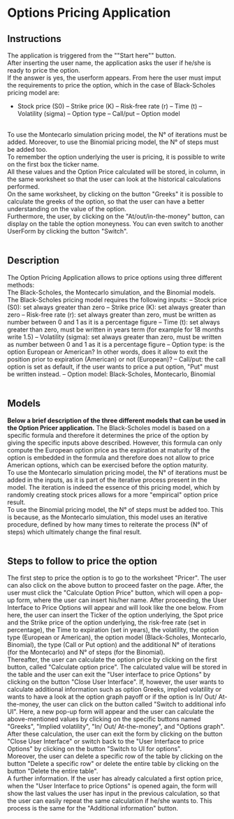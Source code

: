 # Options Pricing Application
## Instructions
The application is triggered from the ""Start here"" button.<br>
After inserting the user name, the application asks the user if he/she is ready to price the option.<br>
If the answer is yes, the userform appears. From here the user must imput the requirements to price the option, which in the case of Black-Scholes pricing model are:
- Stock price (S0)
– Strike price (K)
– Risk-free rate (r)
– Time (t)
– Volatility (sigma)
– Option type
– Call/put
– Option model
<br>
To use the Montecarlo simulation pricing model, the N° of iterations must be added. Moreover, to use the Binomial pricing model, the N° of steps must be added too.<br>
To remember the option underlying the user is pricing, it is possible to write on the first box the ticker name.<br>
All these values and the Option Price calculated will be stored, in column, in the same worksheet so that the user can look at the historical calculations performed.<br>
On the same worksheet, by clicking on the button "Greeks" it is possible to calculate the greeks of the option, so that the user can have a better understanding on the value of the option.<br>
Furthermore, the user, by clicking on the "At/out/in-the-money" button, can display on the table the option moneyness.
You can even switch to another UserForm by clicking the button "Switch".<br><br>

## Description
The Option Pricing Application allows to price options using three different methods:<br>
The Black-Scholes, the Montecarlo simulation, and the Binomial models.<br>
The Black-Scholes pricing model requires the following inputs:
– Stock price (S0): set always greater than zero
– Strike price (K): set always greater than zero
– Risk-free rate (r): set always greater than zero, must be written as number between 0 and 1 as it is a percentage figure
– Time (t): set always greater than zero, must be written in years term (for example for 18 months write 1.5)
– Volatility (sigma): set always greater than zero, must be written as number between 0 and 1 as it is a percentage figure
– Option type: is the option European or American? In other words, does it allow to exit the position prior to expiration (American) or not (European)?
– Call/put: the call option is set as default, if the user wants to price a put option, "Put" must be written instead.
– Option model: Black-Scholes, Montecarlo, Binomial
<br><br>

## Models
__Below a brief description of the three different models that can be used in the Option Pricer application.__
The Black-Scholes model is based on a specific formula and therefore it determines the price of the option by giving the specific inputs above described. However, this formula can only compute the European option price as the expiration at maturity of the option is embedded in the formula and therefore does not allow to price American options, which can be exercised before the option maturity.<br>
To use the Montecarlo simulation pricing model, the N° of iterations must be added in the inputs, as it is part of the iterative process present in the model. The iteration is indeed the essence of this pricing model, which by randomly creating stock prices allows for a more "empirical" option price result.<br>
To use the Binomial pricing model, the N° of steps must be added too. This is because, as the Montecarlo simulation, this model uses an iterative procedure, defined by how many times to reiterate the process (N° of steps) which ultimately change the final result.
<br><br>

## Steps to follow to price the option
The first step to price the option is to go to the worksheet "Pricer". The user can also click on the above button to proceed faster on the page. After, the user must click the "Calculate Option Price" button, which will open a pop-up form, where the user can insert his/her name. After proceeding, the User Interface to Price Options will appear and will look like the one below. From here, the user can insert the Ticker of the option underlying, the Spot price and the Strike price of the option underlying, the risk-free rate (set in percentage), the Time to expiration (set in years), the volatility, the option type (European or American), the option model (Black-Scholes, Montecarlo, Binomial), the type (Call or Put option) and the additional N° of iterations (for the Montecarlo) and N° of steps (for the Binomial).<br>
Thereafter, the user can calculate the option price by clicking on the first button, called "Calculate option price". The calculated value will be stored in the table and the user can exit the "User interface to price Options" by clicking on the button "Close User Interface". If, however, the user wants to calculate additional information such as option Greeks, implied volatility or wants to have a look at the option graph payoff or if the option is In/ Out/ At-the-money, the user can click on the button called "Switch to additional info UI". Here, a new pop-up form will appear and the user can calculate the above-mentioned values by clicking on the specific buttons named "Greeks", "Implied volatility", "In/ Out/ At-the-money", and "Options graph". After these calculation, the user can exit the form by clicking on the button "Close User Interface" or switch back to the "User Interface to price Options" by clicking on the button "Switch to UI for options".<br>
Moreover, the user can delete a specific row of the table by clicking on the button "Delete a specific row" or delete the entire table by clicking on the button "Delete the entire table".<br>
A further information. If the user has already calculated a first option price, when the "User Interface to price Options" is opened again, the form will show the last values the user has input in the previous calculation, so that the user can easily repeat the same calculation if he/she wants to. This process is the same for the "Additional information" button.
